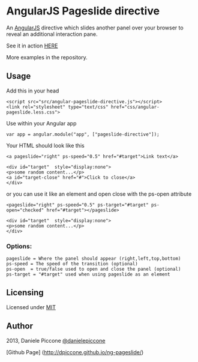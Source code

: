 # AngularJS Pageslide directive

An [AngularJS](http://angularjs.org/) directive which slides another panel over your browser to reveal an additional interaction pane.

See it in action [HERE](http://dpiccone.github.io/ng-pageslide/demo/)

More examples in the repository.

## Usage

Add this in your head

```
<script src="src/angular-pageslide-directive.js"></script>
<link rel="stylesheet" type="text/css" href="css/angular-pageslide.less.css">
```

Use within your Angular app 

```
var app = angular.module("app", ["pageslide-directive"]);
```

Your HTML should look like this

```
<a pageslide="right" ps-speed="0.5" href="#target">Link text</a>

<div id="target"  style="display:none">            
<p>some random content...</p>
<a id="target-close" href="#">Click to close</a>
</div>
```
or you can use it like an element and open close with the ps-open attribute

```
<pageslide="right" ps-speed="0.5" ps-target="#target" ps-open="checked" href="#target"></pageslide>

<div id="target"  style="display:none">            
<p>some random content...</p>
</div>

```

### Options:

```
pageslide = Where the panel should appear (right,left,top,bottom)
ps-speed = The speed of the transition (optional)
ps-open  = true/false used to open and close the panel (optional)
ps-target = "#target" used when using pageslide as an element
```

## Licensing

Licensed under [MIT](http://opensource.org/licenses/MIT)

## Author

2013, Daniele Piccone [@danielepiccone](https://twitter.com/danielepiccone)

[Github Page] (http://dpiccone.github.io/ng-pageslide/) 

